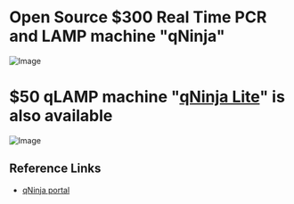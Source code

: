 # Open Source $300 Real Time PCR and LAMP machine "qNinja"

![Image](https://raw.githubusercontent.com/hisashin/Ninja/master/images/photo/Ninja2.jpg)

# $50 qLAMP machine "[qNinja Lite](https://github.com/hisashin/qNinjaLite)" is also available

![Image](https://raw.githubusercontent.com/hisashin/NinjaLite/master/images/photo/LiteOpen.jpg)

## Reference Links
- [qNinja portal](https://qninja.hisa.dev)
